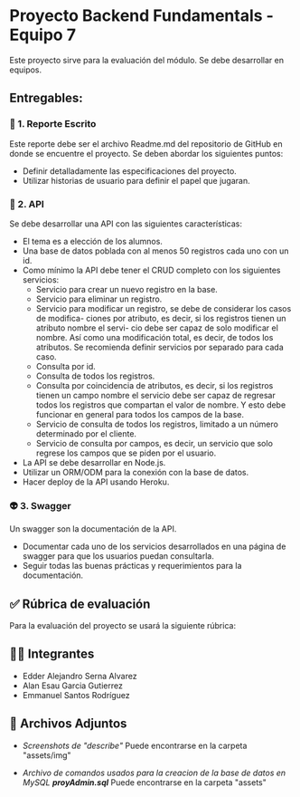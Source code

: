 # Proyecto Backend Fundamentals - Equipo 7

Este proyecto sirve para la evaluación del módulo. Se debe desarrollar en equipos. 

## Entregables: 

### 📜 1. Reporte Escrito

Este reporte debe ser el archivo Readme.md del repositorio de GitHub en donde se encuentre el proyecto. Se deben abordar los siguientes puntos:

- Definir detalladamente las especificaciones del proyecto.
- Utilizar historias de usuario para definir el papel que jugaran.

### 👾 2. API

Se debe desarrollar una API con las siguientes características:

- El tema es a elección de los alumnos.
- Una base de datos poblada con al menos 50 registros cada uno con un id.
- Como mínimo la API debe tener el CRUD completo con los siguientes servicios:
	- Servicio para crear un nuevo registro en la base.
	- Servicio para eliminar un registro.
	- Servicio para modificar un registro, se debe de considerar los casos de modifica- ciones por atributo, es decir, si los registros tienen un atributo nombre el servi- cio debe ser capaz de solo modificar el nombre. Así como una modificación total, es decir, de todos los atributos. Se recomienda definir servicios por separado para cada caso.
	- Consulta por id.
   	- Consulta de todos los registros.
	- Consulta por coincidencia de atributos, es decir, si los registros tienen un campo nombre el servicio debe ser capaz de regresar todos los registros que compartan el valor de nombre. Y esto debe funcionar en general para todos los campos de la base.
	- Servicio de consulta de todos los registros, limitado a un número determinado por el cliente.
	- Servicio de consulta por campos, es decir, un servicio que solo regrese los campos que se piden por el usuario.
- La API se debe desarrollar en Node.js.
- Utilizar un ORM/ODM para la conexión con la base de datos. 
- Hacer deploy de la API usando Heroku.

### 👽 3. Swagger 

Un swagger son la documentación de la API.

- Documentar cada uno de los servicios desarrollados en una página de swagger para que
los usuarios puedan consultarla.
- Seguir todas las buenas prácticas y requerimientos para la documentación.

## ✅ Rúbrica de evaluación 

Para la evaluación del proyecto se usará la siguiente rúbrica:


## :man_technologist: Integrantes 

- Edder Alejandro Serna Alvarez
- Alan Esau Garcia Gutierrez
- Emmanuel Santos Rodríguez

## :open_file_folder: Archivos Adjuntos 

- *Screenshots de "describe"*
Puede encontrarse en la carpeta "assets/img"

- *Archivo de comandos usados para la creacion de la base de datos en MySQL __proyAdmin.sql__*
Puede encontrarse en la carpeta "assets"